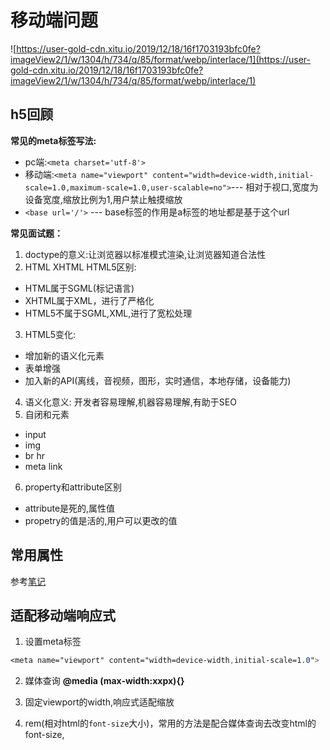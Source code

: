# 移动端问题
![https://user-gold-cdn.xitu.io/2019/12/18/16f1703193bfc0fe?imageView2/1/w/1304/h/734/q/85/format/webp/interlace/1](https://user-gold-cdn.xitu.io/2019/12/18/16f1703193bfc0fe?imageView2/1/w/1304/h/734/q/85/format/webp/interlace/1)
## h5回顾

**常见的meta标签写法:**
- pc端:`<meta charset='utf-8'>`
- 移动端:`<meta name="viewport" content="width=device-width,initial-scale=1.0,maximum-scale=1.0,user-scalable=no">`--- 相对于视口,宽度为设备宽度,缩放比例为1,用户禁止触摸缩放
- `<base url='/'>` --- base标签的作用是a标签的地址都是基于这个url

**常见面试题：**

1. doctype的意义:让浏览器以标准模式渲染,让浏览器知道合法性
2. HTML XHTML HTML5区别: 
  - HTML属于SGML(标记语言)
  - XHTML属于XML，进行了严格化
  - HTML5不属于SGML,XML,进行了宽松处理
3. HTML5变化:
  - 增加新的语义化元素
  - 表单增强
  - 加入新的API(离线，音视频，图形，实时通信，本地存储，设备能力)
4. 语义化意义: 开发者容易理解,机器容易理解,有助于SEO
5. 自闭和元素
  - input
  - img
  - br hr
  - meta link
6. property和attribute区别
  - attribute是死的,属性值
  - propetry的值是活的,用户可以更改的值

## 常用属性

参考[笔记](https://251205668.github.io/about/workclass.html#css%E6%98%93%E9%94%99%E5%A4%8D%E4%B9%A0)

## 适配移动端响应式
1. 设置meta标签

```css
<meta name="viewport" content="width=device-width,initial-scale=1.0">
```
2. 媒体查询 **@media (max-width:xxpx){}**

3. 固定viewport的width,响应式适配缩放

4. rem(相对html的`font-size`大小)，常用的方法是配合媒体查询去改变html的font-size,


